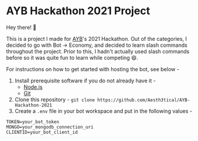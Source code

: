 # AYB Hackathon 2021 Project

Hey there! :wave:

This is a project I made for [AYB](https://discord.gg/58WfreXK)'s 2021 Hackathon. Out of the categories, I decided to go with Bot -> Economy, and decided to learn slash commands throughout the project. Prior to this, I hadn't actually used slash commands before so it was quite fun to learn while competing :smile:.

For instructions on how to get started with hosting the bot, see below -

1. Install prerequisite software if you do not already have it -
    * [Node.js](https://nodejs.org/)
    * [Git](https://git-scm.com/)
2. Clone this repository - ``git clone https://github.com/Aesth3tical/AYB-Hackathon-2021``
3. Create a ``.env`` file in your bot workspace and put in the following values -
```
TOKEN=your_bot_token
MONGO=your_mongodb_connection_uri
CLIENTID=your_bot_client_id
```
